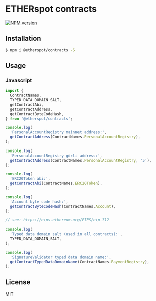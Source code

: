 # ETHERspot contracts

[![NPM version][npm-image]][npm-url]

## Installation

```bash
$ npm i @etherspot/contracts -S
```

## Usage

### Javascript

```javascript
import {
  ContractNames, 
  TYPED_DATA_DOMAIN_SALT,
  getContractAbi, 
  getContractAddress, 
  getContractByteCodeHash, 
} from '@etherspot/contracts'; 

console.log(
  'PersonalAccountRegistry mainnet address:', 
  getContractAddress(ContractNames.PersonalAccountRegistry),
);

console.log(
  'PersonalAccountRegistry görli address:', 
  getContractAddress(ContractNames.PersonalAccountRegistry, '5'),
);

console.log(
  'ERC20Token abi:', 
  getContractAbi(ContractNames.ERC20Token),
);

console.log(
  'Account byte code hash:',
  getContractByteCodeHash(ContractNames.Account),
);

// see: https://eips.ethereum.org/EIPS/eip-712

console.log(
  'Typed data domain salt (used in all contracts):',
  TYPED_DATA_DOMAIN_SALT,
);

console.log(
  'SignatureValidator typed data domain name:',
  getContractTypedDataDomainName(ContractNames.PaymentRegistry),
);
```

## License

MIT

[npm-image]: https://badge.fury.io/js/%40etherspot%2Fcontracts.svg
[npm-url]: https://npmjs.org/package/@etherspot/contracts

